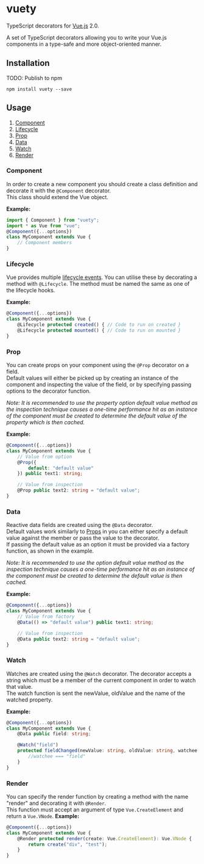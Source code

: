 # vuety
TypeScript decorators for [Vue.js](https://vuejs.org/) 2.0. 

A set of TypeScript decorators allowing you to write your Vue.js components in a type-safe and more object-oriented manner.

## Installation

TODO: Publish to npm

`npm install vuety --save`

## Usage

1. [Component](#component)
2. [Lifecycle](#lifecycle)
3. [Prop](#prop)
4. [Data](#data)
5. [Watch](#watch)
6. [Render](#render)

### Component
In order to create a new component you should create a class definition and decorate it with the `@Component` decorator.  
This class should extend the Vue object.  

**Example:**
```typescript
import { Component } from "vuety";
import * as Vue from "vue";
@Component({...options}) 
class MyComponent extends Vue {
    // Component members
}
````

### Lifecycle
Vue provides multiple [lifecycle events](https://vuejs.org/v2/guide/instance.html#Instance-Lifecycle-Hooks). You can utilise these by decorating a method with `@Lifecycle`. The method must be named the same as one of the lifecycle hooks.

**Example:**
```typescript
@Component({...options}) 
class MyComponent extends Vue {
    @Lifecycle protected created() { // Code to run on created }
    @Lifecycle protected mounted() { // Code to run on mounted }
}
````

### Prop
You can create props on your component using the `@Prop` decorator on a field.  
Default values will either be picked up by creating an instance of the component and inspecting the value of the field, or by specifying passing options to the decorator function.

*Note: It is recommended to use the property option default value method as the inspection technique causes a one-time performance hit as an instance of the component must be created to determine the default value of the property which is then cached.*

**Example:**
```typescript
@Component({...options}) 
class MyComponent extends Vue {
    // Value from option
    @Prop({
        default: "default value"
    }) public text1: string;

    // Value from inspection
    @Prop public text2: string = "default value";
}
````


### Data
Reactive data fields are created using the `@Data` decorator.  
Default values work similarly to [Props](#prop) in you can either specify a default value against the member or pass the value to the decorator.  
If passing the default value as an option it must be provided via a factory function, as shown in the example.

*Note: It is recommended to use the option default value method as the inspection technique causes a one-time performance hit as an instance of the component must be created to determine the default value is then cached.*

**Example:**
```typescript
@Component({...options}) 
class MyComponent extends Vue {
    // Value from factory
    @Data(() => "default value") public text1: string;

    // Value from inspection
    @Data public text2: string = "default value";
}
````

### Watch
Watches are created using the `@Watch` decorator. The decorator accepts a string which must be a member of the current component in order to watch that value.  
The watch function is sent the newValue, oldValue and the name of the watched property.

**Example:**
```typescript
@Component({...options}) 
class MyComponent extends Vue {
    @Data public field: string;

    @Watch("field") 
    protected fieldChanged(newValue: string, oldValue: string, watchee: keyof MyComponent) {
        //watchee === "field"
    }
}
````

### Render
You can specify the render function by creating a method with the name "render" and decorating it with `@Render`.  
This function must accept an argument of type `Vue.CreateElement` and return a `Vue.VNode`.
**Example:**
```typescript
@Component({...options}) 
class MyComponent extends Vue {
    @Render protected render(create: Vue.CreateElement): Vue.VNode {
        return create("div", "test");
    }
}
````
